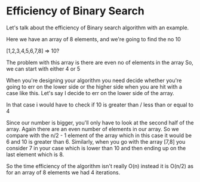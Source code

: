 # Efficiency of Binary Search

Let's talk about the efficiency of Binary search algorithm with an example.

Here we have an array of 8 elements, and we're going to find the no 10

[1,2,3,4,5,6,7,8] => 10?

The problem with this array is there are even no of elements in the array 
So, we can start with either 4 or 5 

When you're designing your algorithm you need decide whether you're going to 
err on the lower side or the higher side when you are hit with a case like this. 
Let's say I decide to err on the lower side of the array. 

In that case i would have to check if 10 is greater than / less than or equal to 4 

Since our number is bigger, you'll only have to look at the second half of the array. 
Again there are an even number of elements in our array. So we compare with the n/2 - 1 
element of the array which in this case it would be 6 and 10 is greater than 6. 
Similarly, when you go with the array [7,8] you consider 7 in your case which is 
lower than 10 and then ending up on the last element which is 8. 

So the time efficiency of the algorithm isn't really O(n) instead it is O(n/2) as for 
an array of 8 elements we had 4 iterations.


